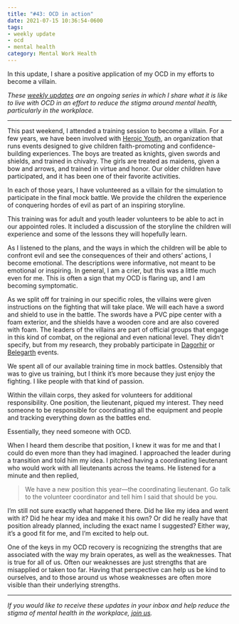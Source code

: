 ```yaml
---
title: "#43: OCD in action"
date: 2021-07-15 10:36:54-0600
tags:
- weekly update
- ocd
- mental health
category: Mental Work Health
---
```


In this update, I share a positive application of my OCD in my efforts to become a villain.

_These [weekly updates](https://bennorris.com/tags/weekly-update/) are an ongoing series in which I share what it is like to live with OCD in an effort to reduce the stigma around mental health, particularly in the workplace._

***

This past weekend, I attended a training session to become a villain. For a few years, we have been involved with [Heroic Youth](https://heroicyouth.org), an organization that runs events designed to give children faith-promoting and confidence-building experiences. The boys are treated as knights, given swords and shields, and trained in chivalry. The girls are treated as maidens, given a bow and arrows, and trained in virtue and honor. Our older children have participated, and it has been one of their favorite activities.

In each of those years, I have volunteered as a villain for the simulation to participate in the final mock battle. We provide the children the experience of conquering hordes of evil as part of an inspiring storyline.

This training was for adult and youth leader volunteers to be able to act in our appointed roles. It included a discussion of the storyline the children will experience and some of the lessons they will hopefully learn.

As I listened to the plans, and the ways in which the children will be able to confront evil and see the consequences of their and others’ actions, I become emotional. The descriptions were informative, not meant to be emotional or inspiring. In general, I am a crier, but this was a little much even for me. This is often a sign that my OCD is flaring up, and I am becoming symptomatic.

As we split off for training in our specific roles, the villains were given instructions on the fighting that will take place. We will each have a sword and shield to use in the battle. The swords have a PVC pipe center with a foam exterior, and the shields have a wooden core and are also covered with foam. The leaders of the villains are part of official groups that engage in this kind of combat, on the regional and even national level. They didn’t specify, but from my research, they probably participate in [Dagorhir](https://en.wikipedia.org/wiki/Dagorhir) or [Belegarth](https://en.wikipedia.org/wiki/Belegarth_Medieval_Combat_Society) events.

We spent all of our available training time in mock battles. Ostensibly that was to give us training, but I think it’s more because they just enjoy the fighting. I like people with that kind of passion.

Within the villain corps, they asked for volunteers for additional responsibility. One position, the lieutenant, piqued my interest. They need someone to be responsible for coordinating all the equipment and people and tracking everything down as the battles end.

Essentially, they need someone with OCD.

When I heard them describe that position, I knew it was for me and that I could do even more than they had imagined. I approached the leader during a transition and told him my idea. I pitched having a coordinating lieutenant who would work with all lieutenants across the teams. He listened for a minute and then replied,

> We have a new position this year—the coordinating lieutenant. Go talk to the volunteer coordinator and tell him I said that should be you.

I’m still not sure exactly what happened there. Did he like my idea and went with it? Did he hear my idea and make it his own? Or did he really have that position already planned, including the exact name I suggested? Either way, it’s a good fit for me, and I’m excited to help out.

One of the keys in my OCD recovery is recognizing the strengths that are associated with the way my brain operates, as well as the weaknesses. That is true for all of us. Often our weaknesses are just strengths that are misapplied or taken too far. Having that perspective can help us be kind to ourselves, and to those around us whose weaknesses are often more visible than their underlying strengths.

***

_If you would like to receive these updates in your inbox and help reduce the stigma of mental health in the workplace, [join us](https://bennorris.com/subscribe/mwh/)._
